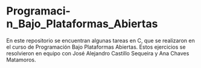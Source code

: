 # Programaci-n_Bajo_Plataformas_Abiertas

En este repositorio se encuentran algunas tareas en C, que se realizaron en el curso de Programación Bajo Plataformas Abiertas. Estos ejercicios se resolvieron en equipo con José Alejandro Castillo Sequeira y Ana Chaves Matamoros.
